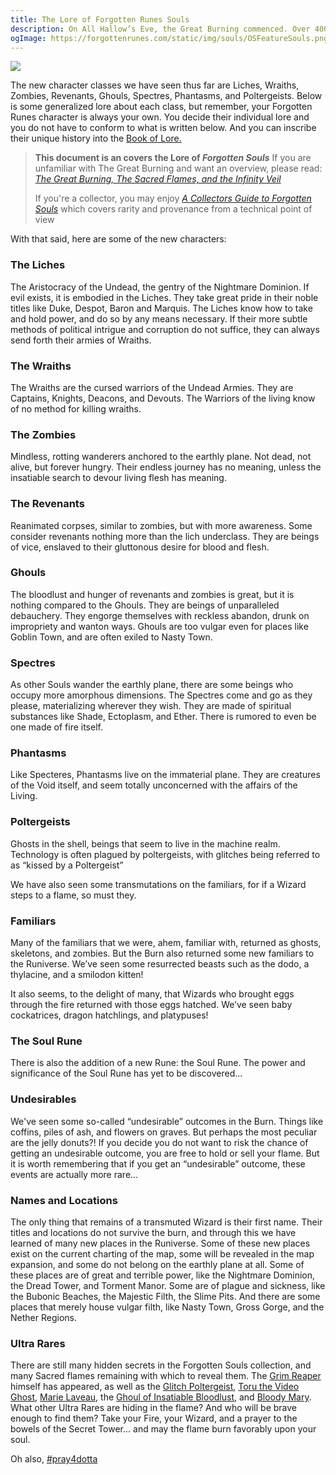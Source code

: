 ```yaml
---
title: The Lore of Forgotten Runes Souls
description: On All Hallow’s Eve, the Great Burning commenced. Over 400 Wizards have stepped to the Flame thus far, and we’ve seen all sorts of abominations return. Let’s go over some of the lore behind these new undead beings that have come to the Runiverse.
ogImage: https://forgottenrunes.com/static/img/souls/OSFeatureSouls.png
---
```


![](/static/img/souls/OSFeatureSouls.png)

The new character classes we have seen thus far are Liches, Wraiths, Zombies, Revenants, Ghouls, Spectres, Phantasms, and Poltergeists. Below is some generalized lore about each class, but remember, your Forgotten Runes character is always your own. You decide their individual lore and you do not have to conform to what is written below. And you can inscribe their unique history into the [Book of Lore.](https://www.forgottenrunes.com/lore)

> **This document is an covers the Lore of _Forgotten Souls_** If you are unfamiliar with The Great Burning and want an overview, please read: [_The Great Burning, The Sacred Flames, and the Infinity Veil_](/posts/forgotten-souls)
>
> If you're a collector, you may enjoy [_A Collectors Guide to Forgotten Souls_](/posts/forgotten-souls/collectors-guide) which covers rarity and provenance from a technical point of view

With that said, here are some of the new characters:

### The Liches

The Aristocracy of the Undead, the gentry of the Nightmare Dominion. If evil exists, it is embodied in the Liches. They take great pride in their noble titles like Duke, Despot, Baron and Marquis. The Liches know how to take and hold power, and do so by any means necessary. If their more subtle methods of political intrigue and corruption do not suffice, they can always send forth their armies of Wraiths.

### The Wraiths

The Wraiths are the cursed warriors of the Undead Armies. They are Captains, Knights, Deacons, and Devouts. The Warriors of the living know of no method for killing wraiths.

### The Zombies

Mindless, rotting wanderers anchored to the earthly plane. Not dead, not alive, but forever hungry. Their endless journey has no meaning, unless the insatiable search to devour living flesh has meaning.

### The Revenants

Reanimated corpses, similar to zombies, but with more awareness. Some consider revenants nothing more than the lich underclass. They are beings of vice, enslaved to their gluttonous desire for blood and flesh.

### Ghouls

The bloodlust and hunger of revenants and zombies is great, but it is nothing compared to the Ghouls. They are beings of unparalleled debauchery. They engorge themselves with reckless abandon, drunk on impropriety and wanton ways. Ghouls are too vulgar even for places like Goblin Town, and are often exiled to Nasty Town.

### Spectres

As other Souls wander the earthly plane, there are some beings who occupy more amorphous dimensions. The Spectres come and go as they please, materializing wherever they wish. They are made of spiritual substances like Shade, Ectoplasm, and Ether. There is rumored to even be one made of fire itself.

### Phantasms

Like Specteres, Phantasms live on the immaterial plane. They are creatures of the Void itself, and seem totally unconcerned with the affairs of the Living.

### Poltergeists

Ghosts in the shell, beings that seem to live in the machine realm. Technology is often plagued by poltergeists, with glitches being referred to as “kissed by a Poltergeist”

We have also seen some transmutations on the familiars, for if a Wizard steps to a flame, so must they.

### Familiars

Many of the familiars that we were, ahem, familiar with, returned as ghosts, skeletons, and zombies. But the Burn also returned some new familiars to the Runiverse. We’ve seen some resurrected beasts such as the dodo, a thylacine, and a smilodon kitten!

It also seems, to the delight of many, that Wizards who brought eggs through the fire returned with those eggs hatched. We’ve seen baby cockatrices, dragon hatchlings, and platypuses!

### The Soul Rune

There is also the addition of a new Rune: the Soul Rune. The power and significance of the Soul Rune has yet to be discovered...

### Undesirables

We've seen some so-called “undesirable” outcomes in the Burn. Things like coffins, piles of ash, and flowers on graves. But perhaps the most peculiar are the jelly donuts?!
If you decide you do not want to risk the chance of getting an undesirable outcome, you are free to hold or sell your flame. But it is worth remembering that if you get an “undesirable” outcome, these events are actually more rare…

### Names and Locations

The only thing that remains of a transmuted Wizard is their first name. Their titles and locations do not survive the burn, and through this we have learned of many new places in the Runiverse. Some of these new places exist on the current charting of the map, some will be revealed in the map expansion, and some do not belong on the earthly plane at all. Some of these places are of great and terrible power, like the Nightmare Dominion, the Dread Tower, and Torment Manor. Some are of plague and sickness, like the Bubonic Beaches, the Majestic Filth, the Slime Pits. And there are some places that merely house vulgar filth, like Nasty Town, Gross Gorge, and the Nether Regions.

### Ultra Rares

There are still many hidden secrets in the Forgotten Souls collection, and many Sacred flames remaining with which to reveal them. The [Grim Reaper](https://opensea.io/assets/0x251b5f14a825c537ff788604ea1b58e49b70726f/7274) himself has appeared, as well as the [Glitch Poltergeist](https://opensea.io/assets/0x251b5f14a825c537ff788604ea1b58e49b70726f/474), [Toru the Video Ghost](https://opensea.io/assets/0x251b5f14a825c537ff788604ea1b58e49b70726f/181), [Marie Laveau](https://opensea.io/assets/0x251b5f14a825c537ff788604ea1b58e49b70726f/5659), the [Ghoul of Insatiable Bloodlust](https://opensea.io/assets/0x251b5f14a825c537ff788604ea1b58e49b70726f/9807), and [Bloody Mary](https://opensea.io/assets/0x251b5f14a825c537ff788604ea1b58e49b70726f/133). What other Ultra Rares are hiding in the flame? And who will be brave enough to find them? Take your Fire, your Wizard, and a prayer to the bowels of the Secret Tower... and may the flame burn favorably upon your soul.

Oh also, [#pray4dotta](https://opensea.io/assets/0x251b5f14a825c537ff788604ea1b58e49b70726f/6044)
